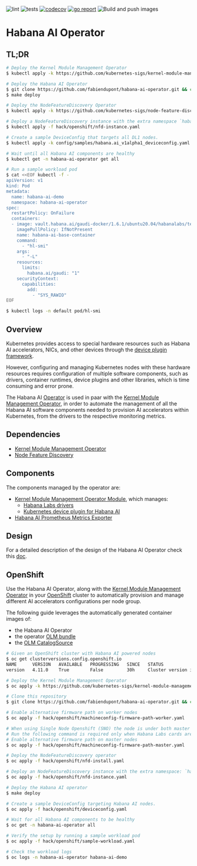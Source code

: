 ![lint](https://github.com/fabiendupont/habana-ai-operator/actions/workflows/lint.yaml/badge.svg)
![tests](https://github.com/fabiendupont/habana-ai-operator/actions/workflows/test.yaml/badge.svg)
[![codecov](https://codecov.io/gh/fabiendupont/habana-ai-operator/branch/main/graph/badge.svg?token=EMH9QLP6NR)](https://codecov.io/gh/fabiendupont/habana-ai-operator)
[![go report](https://goreportcard.com/badge/github.com/fabiendupont/habana-ai-operator)](https://goreportcard.com/report/github.com/fabiendupont/habana-ai-operator)
![Build and push images](https://github.com/fabiendupont/habana-ai-operator/actions/workflows/images.yaml/badge.svg)

# Habana AI Operator

## TL;DR

```bash
# Deploy the Kernel Module Management Operator
$ kubectl apply -k https://github.com/kubernetes-sigs/kernel-module-management/config/default

# Deploy the Habana AI Operator
$ git clone https://github.com/fabiendupont/habana-ai-operator.git && cd habana-ai-operator
$ make deploy

# Deploy the NodeFeatureDiscovery Operator
$ kubectl apply -k https://github.com/kubernetes-sigs/node-feature-discovery-operator/config/default

# Deploy a NodeFeatureDiscovery instance with the extra namespace `habana.ai`
$ kubectl apply -f hack/openshift/nfd-instance.yaml

# Create a sample DeviceConfig that targets all DL1 nodes.
$ kubectl apply -k config/samples/habana.ai_v1alpha1_deviceconfig.yaml

# Wait until all Habana AI components are healthy
$ kubectl get -n habana-ai-operator get all

# Run a sample workload pod
$ cat <<EOF kubectl -f -
apiVersion: v1
kind: Pod
metadata:
  name: habana-ai-demo
  namespace: habana-ai-operator
spec:
  restartPolicy: OnFailure
  containers:
  - image: vault.habana.ai/gaudi-docker/1.6.1/ubuntu20.04/habanalabs/tensorflow-installer-tf-cpu-2.9.1:latest
    imagePullPolicy: IfNotPresent
    name: habana-ai-base-container
    command:
      - "hl-smi"
    args:
      - "-L"
    resources:
      limits:
        habana.ai/gaudi: "1"
    securityContext:
      capabilities:
        add:
          - "SYS_RAWIO"
EOF

$ kubectl logs -n default pod/hl-smi
```

## Overview

Kubernetes provides access to special hardware resources such as Habana AI accelerators, NICs,
and other devices through the [device plugin framework](https://kubernetes.io/docs/concepts/extend-kubernetes/compute-storage-net/device-plugins/).

However, configuring and managing Kubernetes nodes with these hardware resources requires
configuration of multiple software components, such as drivers, container runtimes, device plugins
and other libraries, which is time consuming and error prone.

The Habana AI [Operator](https://kubernetes.io/docs/concepts/extend-kubernetes/operator/) is used in
paar with the [Kernel Module Management Operator](https://github.com/kubernetes-sigs/kernel-module-management), in order to automate
the management of all the Habana AI software components needed to provision AI accelerators within Kubernetes, from
the drivers to the respective monitoring metrics.

## Dependencies

- [Kernel Module Management Operator](https://github.com/kubernetes-sigs/kernel-module-management)
- [Node Feature Discovery](https://github.com/kubernetes-sigs/node-feature-discovery)

## Components

The components managed by the operator are:

- [Kernel Module Management Operator Module](https://github.com/kubernetes-sigs/kernel-module-management/blob/main/api/v1beta1/module_types.go), which
  manages:
  - [Habana Labs drivers](https://github.com/fabiendupont/habana-ai-driver)
  - [Kubernetes device plugin for Habana AI](https://docs.habana.ai/en/latest/Orchestration/Gaudi_Kubernetes/Habana_Device_Plugin_for_Kubernetes.html)
- [Habana AI Prometheus Metrics Exporter](https://docs.habana.ai/en/latest/Orchestration/Gaudi_Kubernetes/Prometheus_Metric_Exporter_for_Kubernetes.html)

## Design

For a detailed description of the design of the Habana AI Operator check this [doc](./docs/design.md).

## OpenShift

Use the Habana AI Operator, along with the [Kernel Module Management Operator](https://github.com/kubernetes-sigs/kernel-module-management)
in your [OpenShift](https://www.redhat.com/en/technologies/cloud-computing/openshift) cluster to
automatically provision and manage different AI accelerators configurations per node group.

The following guide leverages the automatically generated container images of:
- the Habana AI Operator
- the operator [OLM bundle](https://operator-framework.github.io/olm-book/docs/glossary.html#bundle)
- the [OLM CatalogSource](https://github.com/operator-framework/operator-lifecycle-manager/blob/master/doc/design/architecture.md)

```bash
# Given an OpenShift cluster with Habana AI powered nodes
$ oc get clusterversions.config.openshift.io
NAME      VERSION   AVAILABLE   PROGRESSING   SINCE   STATUS
version   4.11.0    True        False         30h     Cluster version is 4.11.0

# Deploy the Kernel Module Management Operator
$ oc apply -k https://github.com/kubernetes-sigs/kernel-module-management/config/default

# Clone this repository
$ git clone https://github.com/fabiendupont/habana-ai-operator.git && cd habana-ai-operator

# Enable alternative firmware path on worker nodes
$ oc apply -f hack/openshift/machineconfig-firmware-path-worker.yaml

# When using Single Node Openshift (SNO) the node is under both master and worker Roles, but when loking over the Machine Config Pools, the node belongs only to master
# Run the following command is required only when Habana Labs cards are available on master Machine Config Pool nodes:
# Enable alternative firmware path on master nodes
$ oc apply -f hack/openshift/machineconfig-firmware-path-master.yaml

# Deploy the NodeFeatureDiscovery operator
$ oc apply -f hack/openshift/nfd-install.yaml

# Deploy an NodeFeatureDiscovery instance with the extra namespace: `habana.ai`
$ oc apply -f hack/openshift/nfd-instance.yaml

# Deploy the Habana AI operator
$ make deploy

# Create a sample DeviceConfig targeting Habana AI nodes.
$ oc apply -f hack/openshift/deviceconfig.yaml

# Wait for all Habana AI components to be healthy
$ oc get -n habana-ai-operator all

# Verify the setup by running a sample workload pod
$ oc apply -f hack/openshift/sample-workload.yaml

# Check the workload logs
$ oc logs -n habana-ai-operator habana-ai-demo
```
